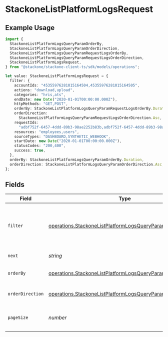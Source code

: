 # StackoneListPlatformLogsRequest

## Example Usage

```typescript
import {
  StackoneListPlatformLogsQueryParamOrderBy,
  StackoneListPlatformLogsQueryParamOrderDirection,
  StackoneListPlatformLogsQueryParamRequestLogsOrderBy,
  StackoneListPlatformLogsQueryParamRequestLogsOrderDirection,
  StackoneListPlatformLogsRequest,
} from "@stackone/stackone-client-ts/sdk/models/operations";

let value: StackoneListPlatformLogsRequest = {
  filter: {
    accountIds: "45355976281015164504,45355976281015164505",
    actions: "download,upload",
    categories: "hris,ats",
    endDate: new Date("2020-01-01T00:00:00.000Z"),
    httpMethods: "GET,POST",
    orderBy: StackoneListPlatformLogsQueryParamRequestLogsOrderBy.Duration,
    orderDirection:
      StackoneListPlatformLogsQueryParamRequestLogsOrderDirection.Asc,
    requestIds:
      "adbf752f-6457-4ddd-89b3-98ae2252b83b,adbf752f-6457-4ddd-89b3-98ae2252b83c",
    resources: "employees,users",
    sourceTypes: "DASHBOARD,SYNTHETIC_WEBHOOK",
    startDate: new Date("2020-01-01T00:00:00.000Z"),
    statusCodes: "200,400",
    success: true,
  },
  orderBy: StackoneListPlatformLogsQueryParamOrderBy.Duration,
  orderDirection: StackoneListPlatformLogsQueryParamOrderDirection.Asc,
};
```

## Fields

| Field                                                                                                                                             | Type                                                                                                                                              | Required                                                                                                                                          | Description                                                                                                                                       | Example                                                                                                                                           |
| ------------------------------------------------------------------------------------------------------------------------------------------------- | ------------------------------------------------------------------------------------------------------------------------------------------------- | ------------------------------------------------------------------------------------------------------------------------------------------------- | ------------------------------------------------------------------------------------------------------------------------------------------------- | ------------------------------------------------------------------------------------------------------------------------------------------------- |
| `filter`                                                                                                                                          | [operations.StackoneListPlatformLogsQueryParamFilter](../../../sdk/models/operations/stackonelistplatformlogsqueryparamfilter.md)                 | :heavy_minus_sign:                                                                                                                                | Filter parameters that allow greater customisation of the list response                                                                           |                                                                                                                                                   |
| `next`                                                                                                                                            | *string*                                                                                                                                          | :heavy_minus_sign:                                                                                                                                | The unified cursor                                                                                                                                |                                                                                                                                                   |
| `orderBy`                                                                                                                                         | [operations.StackoneListPlatformLogsQueryParamOrderBy](../../../sdk/models/operations/stackonelistplatformlogsqueryparamorderby.md)               | :heavy_minus_sign:                                                                                                                                | The field to order the results by.                                                                                                                | created_at                                                                                                                                        |
| `orderDirection`                                                                                                                                  | [operations.StackoneListPlatformLogsQueryParamOrderDirection](../../../sdk/models/operations/stackonelistplatformlogsqueryparamorderdirection.md) | :heavy_minus_sign:                                                                                                                                | The direction to order the results by.                                                                                                            | asc                                                                                                                                               |
| `pageSize`                                                                                                                                        | *number*                                                                                                                                          | :heavy_minus_sign:                                                                                                                                | The number of results per page (default value is 25)                                                                                              |                                                                                                                                                   |